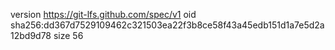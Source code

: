 version https://git-lfs.github.com/spec/v1
oid sha256:dd367d7529109462c321503ea22f3b8ce58f43a45edb151d1a7e5d2a12bd9d78
size 56

